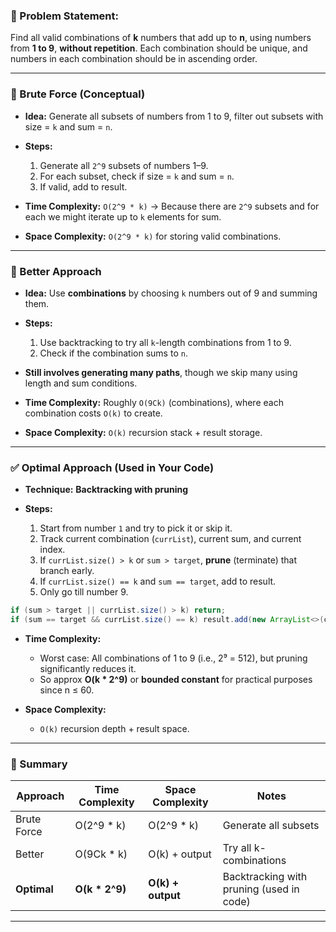 ### 🔢 Problem Statement:

Find all valid combinations of **k** numbers that add up to **n**, using numbers from **1 to 9**, **without repetition**.
Each combination should be unique, and numbers in each combination should be in ascending order.

---

### 🧠 Brute Force (Conceptual)

* **Idea:** Generate all subsets of numbers from 1 to 9, filter out subsets with size = `k` and sum = `n`.
* **Steps:**

  1. Generate all `2^9` subsets of numbers 1–9.
  2. For each subset, check if size = `k` and sum = `n`.
  3. If valid, add to result.
* **Time Complexity:** `O(2^9 * k)` → Because there are `2^9` subsets and for each we might iterate up to `k` elements for sum.
* **Space Complexity:** `O(2^9 * k)` for storing valid combinations.

---

### 🚀 Better Approach

* **Idea:** Use **combinations** by choosing `k` numbers out of 9 and summing them.

* **Steps:**

  1. Use backtracking to try all `k`-length combinations from 1 to 9.
  2. Check if the combination sums to `n`.

* **Still involves generating many paths**, though we skip many using length and sum conditions.

* **Time Complexity:** Roughly `O(9Ck)` (combinations), where each combination costs `O(k)` to create.

* **Space Complexity:** `O(k)` recursion stack + result storage.

---

### ✅ Optimal Approach (Used in Your Code)

* **Technique:** **Backtracking with pruning**
* **Steps:**

  1. Start from number `1` and try to pick it or skip it.
  2. Track current combination (`currList`), current sum, and current index.
  3. If `currList.size() > k` or `sum > target`, **prune** (terminate) that branch early.
  4. If `currList.size() == k` and `sum == target`, add to result.
  5. Only go till number 9.

```java
if (sum > target || currList.size() > k) return;
if (sum == target && currList.size() == k) result.add(new ArrayList<>(currList));
```

* **Time Complexity:**

  * Worst case: All combinations of 1 to 9 (i.e., 2⁹ = 512), but pruning significantly reduces it.
  * So approx **O(k \* 2^9)** or **bounded constant** for practical purposes since n ≤ 60.
* **Space Complexity:**

  * `O(k)` recursion depth + result space.

---

### 📝 Summary

| Approach    | Time Complexity | Space Complexity  | Notes                                    |
| ----------- | --------------- | ----------------- | ---------------------------------------- |
| Brute Force | O(2^9 \* k)     | O(2^9 \* k)       | Generate all subsets                     |
| Better      | O(9Ck \* k)     | O(k) + output     | Try all k-combinations                   |
| **Optimal** | **O(k \* 2^9)** | **O(k) + output** | Backtracking with pruning (used in code) |

---
